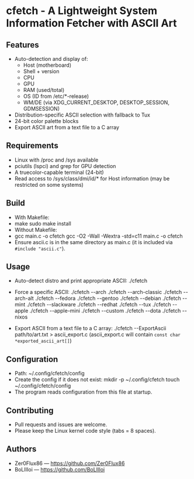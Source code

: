 # cfetch - A Lightweight System Information Fetcher with ASCII Art

## Features
- Auto-detection and display of:
  - Host (motherboard)
  - Shell + version
  - CPU
  - GPU
  - RAM (used/total)
  - OS (ID from /etc/*-release)
  - WM/DE (via XDG_CURRENT_DESKTOP, DESKTOP_SESSION, GDMSESSION)
- Distribution-specific ASCII selection with fallback to Tux
- 24-bit color palette blocks
- Export ASCII art from a text file to a C array

## Requirements
- Linux with /proc and /sys available
- pciutils (lspci) and grep for GPU detection
- A truecolor-capable terminal (24-bit)
- Read access to /sys/class/dmi/id/* for Host information (may be restricted on some systems)

## Build
- With Makefile:
- 
  make
  sudo make install         
- Without Makefile:
- 
  gcc main.c -o cfetch
  gcc -O2 -Wall -Wextra -std=c11 main.c -o cfetch
- Ensure ascii.c is in the same directory as main.c (it is included via `#include "ascii.c"`).

## Usage
- Auto-detect distro and print appropriate ASCII:
  ./cfetch

- Force a specific ASCII:
  ./cfetch --arch
  ./cfetch --arch-classic
  ./cfetch --arch-alt
  ./cfetch --fedora
  ./cfetch --gentoo
  ./cfetch --debian
  ./cfetch --mint
  ./cfetch --slackware
  ./cfetch --redhat
  ./cfetch --tux
  ./cfetch --apple
  ./cfetch --apple-mini
  ./cfetch --custom
  ./cfetch --dota
  ./cfetch --nixos

- Export ASCII from a text file to a C array:
  ./cfetch --ExportAscii path/to/art.txt > ascii_export.c
  (ascii_export.c will contain `const char *exported_ascii_art[]`)

## Configuration
- Path: ~/.config/cfetch/config
- Create the config if it does not exist:
  mkdir -p ~/.config/cfetch
  touch ~/.config/cfetch/config
- The program reads configuration from this file at startup.

## Contributing
- Pull requests and issues are welcome.
- Please keep the Linux kernel code style (tabs = 8 spaces).

## Authors
- Zer0Flux86 — https://github.com/Zer0Flux86
- BoLIIIoi — https://github.com/BoLIIIoi


